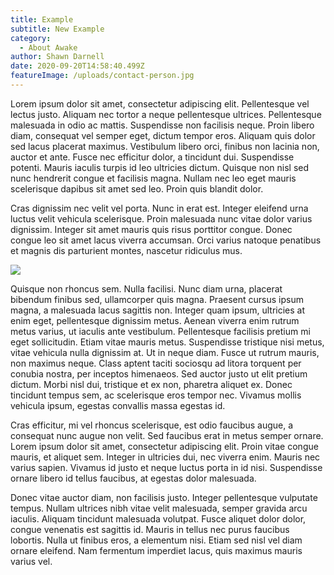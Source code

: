 ```yaml
---
title: Example
subtitle: New Example
category:
  - About Awake
author: Shawn Darnell
date: 2020-09-20T14:58:40.499Z
featureImage: /uploads/contact-person.jpg
---
```

<!--StartFragment-->

Lorem ipsum dolor sit amet, consectetur adipiscing elit. Pellentesque vel lectus justo. Aliquam nec tortor a neque pellentesque ultrices. Pellentesque malesuada in odio ac mattis. Suspendisse non facilisis neque. Proin libero diam, consequat vel semper eget, dictum tempor eros. Aliquam quis dolor sed lacus placerat maximus. Vestibulum libero orci, finibus non lacinia non, auctor et ante. Fusce nec efficitur dolor, a tincidunt dui. Suspendisse potenti. Mauris iaculis turpis id leo ultricies dictum. Quisque non nisl sed nunc hendrerit congue et facilisis magna. Nullam nec leo eget mauris scelerisque dapibus sit amet sed leo. Proin quis blandit dolor.

Cras dignissim nec velit vel porta. Nunc in erat est. Integer eleifend urna luctus velit vehicula scelerisque. Proin malesuada nunc vitae dolor varius dignissim. Integer sit amet mauris quis risus porttitor congue. Donec congue leo sit amet lacus viverra accumsan. Orci varius natoque penatibus et magnis dis parturient montes, nascetur ridiculus mus.

![](/uploads/home-hero.jpg)

Quisque non rhoncus sem. Nulla facilisi. Nunc diam urna, placerat bibendum finibus sed, ullamcorper quis magna. Praesent cursus ipsum magna, a malesuada lacus sagittis non. Integer quam ipsum, ultricies at enim eget, pellentesque dignissim metus. Aenean viverra enim rutrum metus varius, ut iaculis ante vestibulum. Pellentesque facilisis pretium mi eget sollicitudin. Etiam vitae mauris metus. Suspendisse tristique nisi metus, vitae vehicula nulla dignissim at. Ut in neque diam. Fusce ut rutrum mauris, non maximus neque. Class aptent taciti sociosqu ad litora torquent per conubia nostra, per inceptos himenaeos. Sed auctor justo ut elit pretium dictum. Morbi nisl dui, tristique et ex non, pharetra aliquet ex. Donec tincidunt tempus sem, ac scelerisque eros tempor nec. Vivamus mollis vehicula ipsum, egestas convallis massa egestas id.

Cras efficitur, mi vel rhoncus scelerisque, est odio faucibus augue, a consequat nunc augue non velit. Sed faucibus erat in metus semper ornare. Lorem ipsum dolor sit amet, consectetur adipiscing elit. Proin vitae congue mauris, et aliquet sem. Integer in ultricies dui, nec viverra enim. Mauris nec varius sapien. Vivamus id justo et neque luctus porta in id nisi. Suspendisse ornare libero id tellus faucibus, at egestas dolor malesuada.

Donec vitae auctor diam, non facilisis justo. Integer pellentesque vulputate tempus. Nullam ultrices nibh vitae velit malesuada, semper gravida arcu iaculis. Aliquam tincidunt malesuada volutpat. Fusce aliquet dolor dolor, congue venenatis est sagittis id. Mauris in tellus nec purus faucibus lobortis. Nulla ut finibus eros, a elementum nisi. Etiam sed nisl vel diam ornare eleifend. Nam fermentum imperdiet lacus, quis maximus mauris varius vel.

<!--EndFragment-->